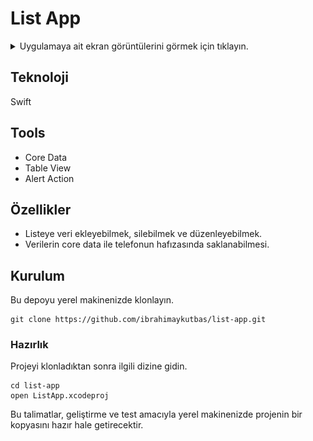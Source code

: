 # List App

<details close>
  <summary>Uygulamaya ait ekran görüntülerini görmek için tıklayın.</summary>
  <img src="AppViews/home.png" height="500"> <img src="AppViews/add.png" height="500"> <img src="AppViews/warning.png" height="500"> <img src="AppViews/all-delete.png" height="500"> 
</details>

## Teknoloji

Swift

## Tools

- Core Data
- Table View
- Alert Action

## Özellikler

- Listeye veri ekleyebilmek, silebilmek ve düzenleyebilmek.
- Verilerin core data ile telefonun hafızasında saklanabilmesi.

## Kurulum

Bu depoyu yerel makinenizde klonlayın.

```
git clone https://github.com/ibrahimaykutbas/list-app.git
```

### Hazırlık

Projeyi klonladıktan sonra ilgili dizine gidin.

```
cd list-app
open ListApp.xcodeproj
```

Bu talimatlar, geliştirme ve test amacıyla yerel makinenizde projenin bir kopyasını hazır hale getirecektir.
